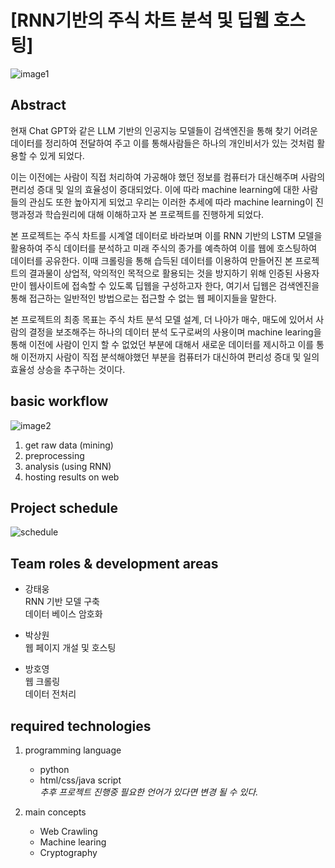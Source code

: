 # [RNN기반의 주식 차트 분석 및 딥웹 호스팅]   

![image1](imgs/img_1.png)
 ## Abstract
    
현재 Chat GPT와 같은 LLM 기반의 인공지능 모델들이 검색엔진을 통해 찾기 어려운 데이터를 정리하여 전달하여 주고 
이를 통해사람들은 하나의 개인비서가 있는 것처럼 활용할 수 있게 되었다.

이는 이전에는 사람이 직접 처리하여 가공해야 했던 정보를 컴퓨터가 대신해주며 사람의 편리성 증대 및 일의 효율성이 증대되었다. 이에 따라 machine learning에 대한 사람들의 관심도 또한 높아지게 되었고 우리는 이러한 추세에 따라 machine learning이 진행과정과 학습원리에 대해 이해하고자 본 프로젝트를 진행하게 되었다.

본 프로젝트는 주식 차트를 시계열 데이터로 바라보며 이를 RNN 기반의 LSTM 모델을 활용하여 주식 데이터를 분석하고 미래 주식의 종가를 예측하여 이를 웹에 호스팅하여 데이터를 공유한다. 이때 크롤링을 통해 습득된 데이터를 이용하여 만들어진 본 프로젝트의 결과물이 상업적, 악의적인 목적으로 활용되는 것을 방지하기 위해 인증된 사용자만이 웹사이트에 접속할 수 있도록 딥웹을 구성하고자 한다, 여기서 딥웹은 검색엔진을 통해 접근하는 일반적인 방법으로는 접근할 수 없는 웹 페이지들을 말한다. 
   
본 프로젝트의 최종 목표는 주식 차트 분석 모델 설계, 더 나아가 매수, 매도에 있어서 사람의 결정을 보조해주는 하나의 데이터 분석 도구로써의 사용이며 machine learing을 통해 이전에 사람이 인지 할 수 없었던 부분에 대해서 새로운 데이터를 제시하고 이를 통해 이전까지 사람이 직접 분석해야했던 부분을 컴퓨터가 대신하여 편리성 증대 및 일의 효율성 상승을 추구하는 것이다. 

## basic workflow
![image2](imgs/img_2.png)

1. get raw data (mining)
2. preprocessing
3. analysis (using RNN)
4. hosting results on web

 ## Project schedule
![schedule](imgs/schedule.png)

## Team roles & development areas

+ 강태웅   
RNN 기반 모델 구축   
데이터 베이스 암호화

+ 박상원   
웹 페이지 개설 및 호스팅

+ 방호영   
웹 크롤링   
데이터 전처리

## required technologies  
1. programming language   
    + python   
    + html/css/java script      
    *추후 프로젝트 진행중 필요한 언어가 있다면 변경 될 수 있다.*   

2. main concepts 
    + Web Crawling   
    + Machine learing   
    + Cryptography   
